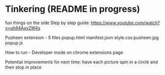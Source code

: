 # Tinkering (README in progress)
fun things on the side
Step by step guide: https://www.youtube.com/watch?v=uh84Asy2W4s

Pusheen extension - 5 files
popup.html
manifest.json
style.css
pusheen.jpg
popup.js


How to run -  Developer mode on chrome extensions page

Potential improvements for next time: have each picture spin in a circle and then stop in place
